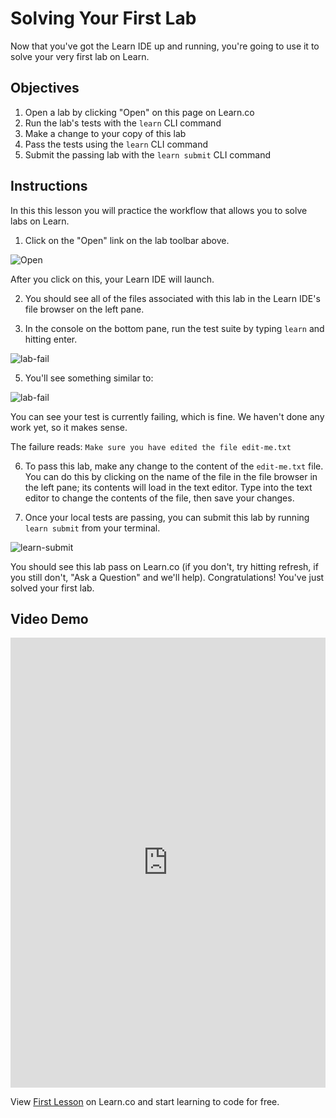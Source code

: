 # Solving Your First Lab

Now that you've got the Learn IDE up and running, you're going to use it to solve your very first lab on Learn. 

## Objectives

1. Open a lab by clicking "Open" on this page on Learn.co
2. Run the lab's tests with the `learn` CLI command
3. Make a change to your copy of this lab
4. Pass the tests using the `learn` CLI command
5. Submit the passing lab with the `learn submit` CLI command

## Instructions

In this this lesson you will practice the workflow that allows you to solve labs on Learn.

1. Click on the "Open" link on the lab toolbar above.

![Open](https://s3.amazonaws.com/learn-verified/LearnOpen.png)

After you click on this, your Learn IDE will launch. 

2. You should see all of the files associated with this lab in the Learn IDE's file browser on the left pane.

3. In the console on the bottom pane, run the test suite by typing `learn` and hitting enter. 

![lab-fail](http://learn-co-videos.s3.amazonaws.com/welcome/first-lab-setup.png)

5. You'll see something similar to:

![lab-fail](https://s3.amazonaws.com/learn-verified/LearnRunningLearrn.png)

You can see your test is currently failing, which is fine. We haven't done any work yet, so it makes sense.

The failure reads: `Make sure you have edited the file edit-me.txt`

6. To pass this lab, make any change to the content of the `edit-me.txt` file. You can do this by clicking on the name of the file in the file browser in the left pane; its contents will load in the text editor. Type into the text editor to change the contents of the file, then save your changes.

7. Once your local tests are passing, you can submit this lab by running `learn submit` from your terminal.

![learn-submit](https://s3.amazonaws.com/learn-verified/LearnSubmit2.png)

You should see this lab pass on Learn.co (if you don't, try hitting refresh, if you still don't, "Ask a Question" and we'll help). Congratulations! You've just solved your first lab. 

## Video Demo

<iframe width="100%" height="720" src="https://www.youtube.com/embed/R-G9JuXDuCk?rel=0&amp;showinfo=0" frameborder="0" allowfullscreen></iframe>

<p class='util--hide'>View <a href='https://learn.co/lessons/first-lesson'>First Lesson</a> on Learn.co and start learning to code for free.</p>
